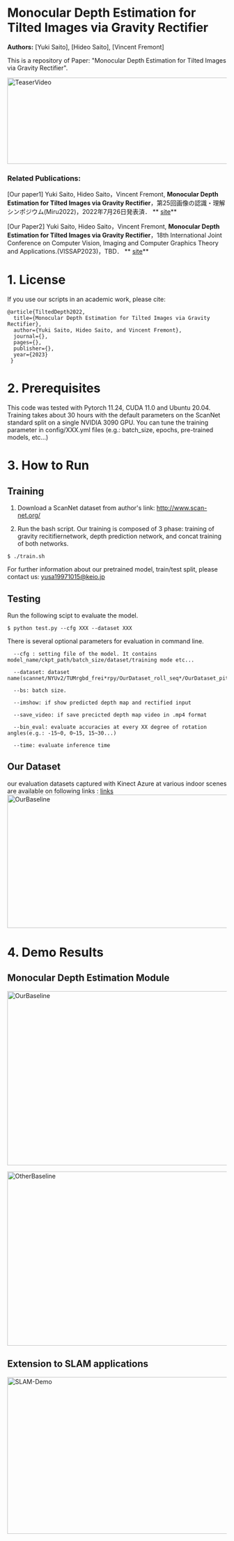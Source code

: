 # Monocular Depth Estimation for Tilted Images via Gravity Rectifier
**Authors:** [Yuki Saito], [Hideo Saito], [Vincent Fremont]  


This is a repository of Paper: "Monocular Depth Estimation for Tilted Images via Gravity Rectifier".

<a href="http://hvrl.ics.keio.ac.jp/saito_y/images/IW-FCV/system_overview.png" target="_blank"><img src="https://user-images.githubusercontent.com/52692327/183321849-1bf5794c-fdd4-4c4e-8f82-36d5b94aaa25.gif" 
alt="TeaserVideo" width="789" height="198" border="0" /></a>



### Related Publications:

[Our paper1] Yuki Saito, Hideo Saito，Vincent Fremont, **Monocular Depth Estimation for Tilted Images via Gravity Rectifier**，第25回画像の認識・理解シンポジウム(Miru2022)，2022年7月26日発表済． ** [site](https://sites.google.com/view/miru2022)**

[Our Paper2] Yuki Saito, Hideo Saito，Vincent Fremont, **Monocular Depth Estimation for Tilted Images via Gravity Rectifier**，18th International Joint Conference on Computer Vision, Imaging and Computer Graphics Theory and Applications.(VISSAP2023)，TBD． ** [site](https://visapp.scitevents.org/)**

# 1. License

If you use our scripts  in an academic work, please cite:

    @article{TiltedDepth2022,
      title={Monocular Depth Estimation for Tilted Images via Gravity Rectifier},
      author={Yuki Saito, Hideo Saito, and Vincent Fremont},
      journal={},
      pages={},
      publisher={},
      year={2023}
     }

# 2. Prerequisites

This code was tested with Pytorch 11.24, CUDA 11.0 and Ubuntu 20.04.
Training takes about 30 hours with the default parameters on the ScanNet standard split on a single NVIDIA 3090 GPU.
You can tune the training parameter in config/XXX.yml files (e.g.: batch_size, epochs, pre-trained models, etc...)


# 3. How to Run

## Training

1. Download a ScanNet dataset from author's link: http://www.scan-net.org/

2. Run the bash script. Our training is composed of 3 phase: training of gravity recitifiernetwork, depth prediction network, and concat training of both networks.  

  ```
  $ ./train.sh
  ```

For further information about our pretrained model, train/test split, please contact us: yusa19971015@keio.jp

## Testing

Run the following scipt to evaluate the model.

  ```
  $ python test.py --cfg XXX --dataset XXX
  ```

There is several optional parameters for evaluation in command line. 

  ```
    --cfg : setting file of the model. It contains model_name/ckpt_path/batch_size/dataset/training mode etc...

    --dataset: dataset name(scannet/NYUv2/TUMrgbd_frei*rpy/OurDataset_roll_seq*/OurDataset_pitch_seq*)

    --bs: batch size.

    --imshow: if show predicted depth map and rectified input

    --save_video: if save precicted depth map video in .mp4 format

    --bin_eval: evaluate accuracies at every XX degree of rotation angles(e.g.: -15~0, 0~15, 15~30...)

    --time: evaluate inference time
  ```
  
  ## Our Dataset

  our evaluation datasets captured with Kinect Azure at various indoor scenes are available on following links : [links](https://drive.google.com/drive/folders/153X-VugR4VTBzDnsx8H6zsXSmroydJ6o?usp=sharing)
  <a href="http://hvrl.ics.keio.ac.jp/saito_y/images/TiltedDepthEstimation/OurDataset_all_sequences.png" target="_blank"><img src="http://hvrl.ics.keio.ac.jp/saito_y/images/TiltedDepthEstimation/Qualitative_OurDataset_OurBaselines_v3-1.png"
alt="OurBaseline" width="617" height="306" border="0" /></a>


# 4. Demo Results

## Monocular Depth Estimation Module

<a href="http://hvrl.ics.keio.ac.jp/saito_y/images/TiltedDepthEstimation/Qualitative_OurDataset_OurBaselines_v3-1.png" target="_blank"><img src="http://hvrl.ics.keio.ac.jp/saito_y/images/TiltedDepthEstimation/Qualitative_OurDataset_OurBaselines_v3-1.png"
alt="OurBaseline" width="965" height="400" border="0" /></a>

<a href="http://hvrl.ics.keio.ac.jp/saito_y/images/TiltedDepthEstimation/Qualitative_OurDataset_OtherBaselines_v3-1.png" target="_blank"><img src="http://hvrl.ics.keio.ac.jp/saito_y/images/TiltedDepthEstimation/Qualitative_OurDataset_OtherBaselines_v3-1.png"
alt="OtherBaseline" width="965" height="400" border="0" /></a>


## Extension to SLAM applications
<a href="http://hvrl.ics.keio.ac.jp/saito_y/images/TiltedDepthEstimation/Extension_to_SLAM.png" target="_blank"><img src="http://hvrl.ics.keio.ac.jp/saito_y/images/TiltedDepthEstimation/Extension_to_SLAM.png"
alt="SLAM-Demo" width="1024" height="360" border="0" /></a>
